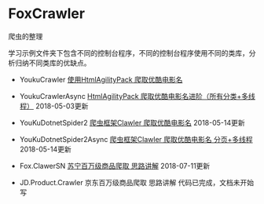 # FoxCrawler
爬虫的整理

学习示例文件夹下包含不同的控制台程序，不同的控制台程序使用不同的类库，分析归纳不同类库的优缺点。

- YoukuCrawler [使用HtmlAgilityPack 爬取优酷电影名](https://www.jianshu.com/p/98d8734d1a66)

- YoukuCrawlerAsync [HtmlAgilityPack 爬取优酷电影名进阶（所有分类+多线程）](https://www.jianshu.com/p/01fe631482e7) 2018-05-03更新

- YouKuDotnetSpider2 [爬虫框架Clawler 爬取优酷电影名](https://www.jianshu.com/p/fd07787e6b63) 2018-05-14更新

- YouKuDotnetSpider2Async [爬虫框架Clawler 爬取优酷电影名 分页+多线程](https://www.jianshu.com/p/8c9e190f6ec2) 2018-05-14更新

- Fox.ClawerSN [苏宁百万级商品爬取 思路讲解](https://www.jianshu.com/p/45c997980df0) 2018-07-11更新
- JD.Product.Crawler 京东百万级商品爬取 思路讲解 代码已完成，文档未开始写
